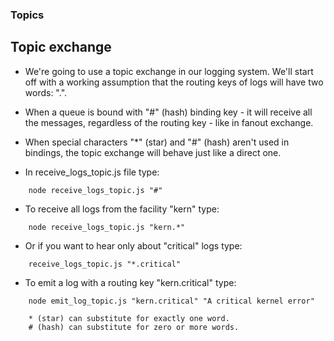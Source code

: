 ### Topics

## Topic exchange

* We're going to use a topic exchange in our logging system. We'll start off with a working assumption that the routing 
keys of logs will have two words: "<facility>.<severity>".

* When a queue is bound with "#" (hash) binding key - it will receive all the messages, 
regardless of the routing key - like in fanout exchange.

* When special characters "*" (star) and "#" (hash) aren't used in bindings, the topic exchange will behave just like a direct one.

* In receive_logs_topic.js file type:
```
    node receive_logs_topic.js "#"
```
* To receive all logs from the facility "kern" type:

```
    node receive_logs_topic.js "kern.*"
```
* Or if you want to hear only about "critical" logs type:
```
    receive_logs_topic.js "*.critical"
```
* To emit a log with a routing key "kern.critical" type:
```
    node emit_log_topic.js "kern.critical" "A critical kernel error"
```
```
    * (star) can substitute for exactly one word.
    # (hash) can substitute for zero or more words.
```
